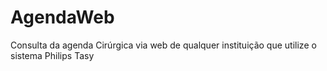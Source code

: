 # AgendaWeb
Consulta da agenda Cirúrgica via web de qualquer instituição que utilize o sistema Philips Tasy
